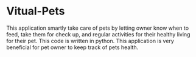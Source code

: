 # Vitual-Pets
This application smartly take care of pets by letting owner know when to feed, take them for check up, and regular activities for their healthy living for their pet.
This code is written in python. This application is very beneficial for pet owner to keep track of pets health. 
